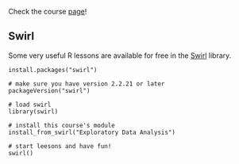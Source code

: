 Check the course [page](https://www.coursera.org/learn/exploratory-data-analysis)!

## Swirl

Some very useful R lessons are available for free in the [Swirl](https://swirlstats.com/) library.

```
install.packages("swirl")

# make sure you have version 2.2.21 or later
packageVersion("swirl")

# load swirl
library(swirl)

# install this course's module
install_from_swirl("Exploratory Data Analysis")

# start leesons and have fun!
swirl()
```

